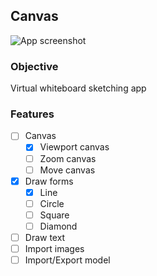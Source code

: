 ## Canvas

![App screenshot](./public/screenshots/screenshot.png)

### Objective

Virtual whiteboard sketching app

### Features

- [ ] Canvas
  - [x] Viewport canvas
  - [ ] Zoom canvas
  - [ ] Move canvas
- [x] Draw forms
  - [x] Line
  - [ ] Circle
  - [ ] Square
  - [ ] Diamond
- [ ] Draw text
- [ ] Import images
- [ ] Import/Export model
